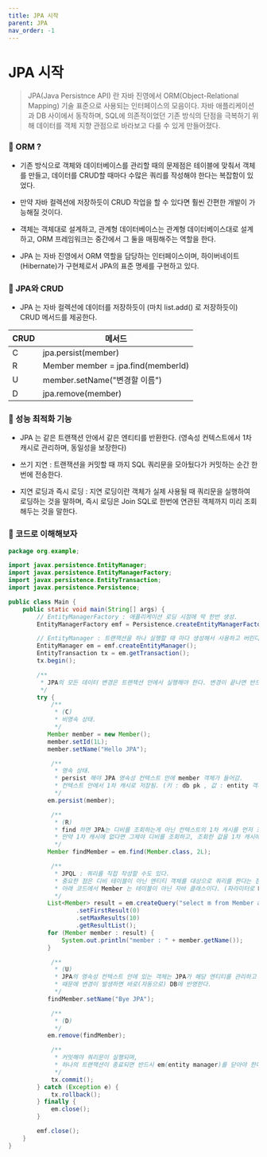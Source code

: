 ```yaml
---
title: JPA 시작
parent: JPA
nav_order: -1
---
```


# JPA 시작

> JPA(Java Persistnce API) 란 자바 진영에서 ORM(Object-Relational Mapping) 기술 표준으로 사용되는 인터페이스의 모음이다. 자바 애플리케이션과 DB 사이에서 동작하며, SQL에 의존적이었던 기존 방식의 단점을 극복하기 위해 데이터를 객체 지향 관점으로 바라보고 다룰 수 있게 만들어졌다.

### 🧩 ORM ?

- 기존 방식으로 객체와 데이터베이스를 관리할 때의 문제점은 테이블에 맞춰서 객체를 만들고, 데이터를 CRUD할 때마다 수많은 쿼리를 작성해야 한다는 복잡함이 있었다.

- 만약 자바 컬렉션에 저장하듯이 CRUD 작업을 할 수 있다면 훨씬 간편한 개발이 가능해질 것이다.

- 객체는 객체대로 설계하고, 관계형 데이터베이스는 관계형 데이터베이스대로 설계하고, ORM 프레임워크는 중간에서 그 둘을 매핑해주는 역할을 한다.

- JPA 는 자바 진영에서 ORM 역할을 담당하는 인터페이스이며, 하이버네이트(Hibernate)가 구현체로서 JPA의 표준 명세를 구현하고 있다.

### 🧩 JPA와 CRUD

- JPA 는 자바 컬렉션에 데이터를 저장하듯이 (마치 list.add() 로 저장하듯이) CRUD 메서드를 제공한다.

| CRUD | 메서드                             |
| ---- | ---------------------------------- |
| C    | jpa.persist(member)                |
| R    | Member member = jpa.find(memberId) |
| U    | member.setName("변경할 이름")      |
| D    | jpa.remove(member)                 |

### 🧩 성능 최적화 기능

- JPA 는 같은 트랜잭션 안에서 같은 엔티티를 반환한다. (영속성 컨텍스트에서 1차 캐시로 관리하며, 동일성을 보장한다)

- 쓰기 지연 : 트랜잭션을 커밋할 때 까지 SQL 쿼리문을 모아뒀다가 커밋하는 순간 한번에 전송한다.

- 지연 로딩과 즉시 로딩 : 지연 로딩이란 객체가 실제 사용될 때 쿼리문을 실행하여 로딩하는 것을 말하며, 즉시 로딩은 Join SQL로 한번에 연관된 객체까지 미리 조회해두는 것을 말한다.

### 🍥 코드로 이해해보자

```java
package org.example;

import javax.persistence.EntityManager;
import javax.persistence.EntityManagerFactory;
import javax.persistence.EntityTransaction;
import javax.persistence.Persistence;

public class Main {
    public static void main(String[] args) {
        // EntityManagerFactory : 애플리케이션 로딩 시점에 딱 한번 생성.
        EntityManagerFactory emf = Persistence.createEntityManagerFactory("hello");

        // EntityManager : 트랜잭션을 하나 실행할 때 마다 생성해서 사용하고 버린다. 쓰레드간에 공유하면 안 됨.
        EntityManager em = emf.createEntityManager();
        EntityTransaction tx = em.getTransaction();
        tx.begin();

        /**
         * JPA의 모든 데이터 변경은 트랜잭션 안에서 실행해야 한다. 변경이 끝나면 반드시 em.close() 로 종료해야 한다.
         */
        try {
            /**
             * (C)
             * 비영속 상태.
             */
           Member member = new Member();
           member.setId(1L);
           member.setName("Hello JPA");

            /**
             * 영속 상태.
             * persist 해야 JPA 영속성 컨텍스트 안에 member 객체가 들어감.
             * 컨텍스트 안에서 1차 캐시로 저장됨. (키 : db pk , 값 : entity 객체)
             */
           em.persist(member);

            /**
             * (R)
             * find 하면 JPA는 디비를 조회하는게 아닌 컨텍스트의 1차 캐시를 먼저 조회함.
             * 만약 1차 캐시에 없다면 그제야 디비를 조회하고, 조회한 값을 1차 캐시에 저장 후 그 값을 반환한다.
             */
           Member findMember = em.find(Member.class, 2L);

            /**
             * JPQL : 쿼리를 직접 작성할 수도 있다.
             * 중요한 점은 디비 테이블이 아닌 엔티티 객체를 대상으로 쿼리를 짠다는 점이다.
             * 아래 코드에서 Member 는 테이블이 아닌 자바 클래스이다. (파라미터로 Member.class 를 명시함)
             */
           List<Member> result = em.createQuery("select m from Member as m", Member.class)
                   .setFirstResult(0)
                   .setMaxResults(10)
                   .getResultList();
           for (Member member : result) {
               System.out.println("member : " + member.getName());
           }

            /**
             * (U)
             * JPA의 영속성 컨텍스트 안에 있는 객체는 JPA가 해당 엔티티를 관리하고 있다고 생각하면 된다.
             * 때문에 변경이 발생하면 바로(자동으로) DB에 반영한다.
             */
           findMember.setName("Bye JPA");

            /**
             * (D)
             */
           em.remove(findMember);

            /**
             * 커밋해야 쿼리문이 실행되며,
             * 하나의 트랜잭션이 종료되면 반드시 em(entity manager)를 닫아야 한다.
             */
            tx.commit();
        } catch (Exception e) {
            tx.rollback();
        } finally {
            em.close();
        }

        emf.close();
    }
}
```
